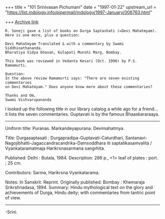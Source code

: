 +++
title = "101 Srinivasan Pichumani"
date = "1997-01-22"
upstream_url = "https://list.indology.info/pipermail/indology/1997-January/006763.html"

+++
[Archive link](https://list.indology.info/pipermail/indology/1997-January/006763.html)

	R. Soneji gave a list of books on Durga Saptashati (=Devi Mahatmyam). 
	Here is one more, plus a question:

	Devi Mahatmyam Translated & with a commentary by Swami Siddhinathananda. 
	Bharatiya Vidya bhavan, Kulapati Munshi Marg, Bombay.

	This book was reviewed in Vedanta Kesari (Oct. 1996) by P.S. Ramamurti. 

	Question:
	In the above review Ramamurti says: "There are seven existing commentaries 
	on Devi Mahatmyam." Does anyone know more about these commentaries?

	Thanks and Om,
	Swami Vishvarupananda

I looked up the following title in our library catalog
a while ago for a friend... it lists the seven commentaries.
Guptavati is by the famous Bhaaskararaaya. 
_________

 Uniform title:  Puranas. Markandeyapurana. Devimahatmya.

 Title:          Durgasaptasati : Durgapradipa-Guptavati-Caturdhari,
                 Santanavi-Nagojibhatti-Jagaccandracandrika-Damsoddhara 
		 iti saptatikasamvalita / Vyankataramatmaja Harikrsnasarmana
                 sangrhita.

 Published:      Delhi : Butala, 1984.
 Description:    286 p., <1> leaf of plates : port. ; 25 cm.

 Contributors:   Sarma, Harikrsna Vyankatarama.

 Notes:          In Sanskrit.
                 Reprint. Originally published: Bombay : Khemaraja
                 Srikrshnadasa, 1894.
 Summary:        Hindu mythological text on the glory and achievements of
                 Durga, Hindu deity; with commentaries from tantric point of
                 view.
________________

-Srini.




